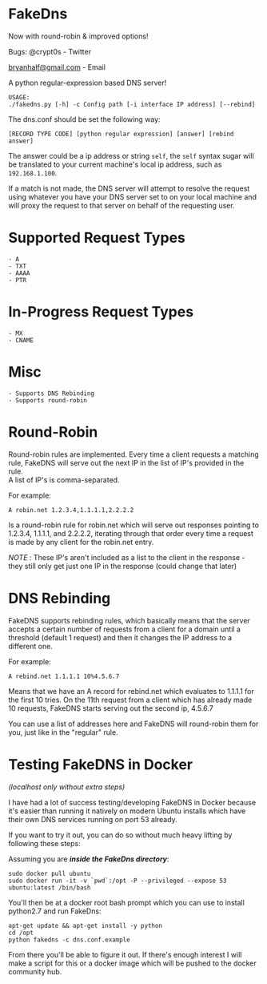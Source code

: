 FakeDns
=======
Now with round-robin & improved options!

Bugs:
@crypt0s - Twitter

bryanhalf@gmail.com - Email


A python regular-expression based DNS server!

    USAGE:
    ./fakedns.py [-h] -c Config path [-i interface IP address] [--rebind]

The dns.conf should be set the following way:

    [RECORD TYPE CODE] [python regular expression] [answer] [rebind answer]

The answer could be a ip address or string `self`,
the `self` syntax sugar will be translated to your current machine's local ip address, such as `192.168.1.100`.

If a match is not made, the DNS server will attempt to resolve the request using whatever you have your DNS server set to on your local machine and will proxy the request to that server on behalf of the requesting user.


Supported Request Types
=======================
    - A
    - TXT
    - AAAA
    - PTR

In-Progress Request Types
=========================
    - MX
    - CNAME

Misc
====
    - Supports DNS Rebinding
    - Supports round-robin


Round-Robin
===========
Round-robin rules are implemented.  Every time a client requests a matching rule, FakeDNS will serve out the next IP in the list of IP's provided in the rule.  
A list of IP's is comma-separated.


For example:

    A robin.net 1.2.3.4,1.1.1.1,2.2.2.2

Is a round-robin rule for robin.net which will serve out responses pointing to 1.2.3.4, 1.1.1.1, and 2.2.2.2, iterating through that order every time a request is made by any client for the robin.net entry.

*NOTE* : These IP's aren't included as a list to the client in the response - they still only get just one IP in the response (could change that later)

DNS Rebinding
=============
FakeDNS supports rebinding rules, which basically means that the server accepts a certain number of requests from a client for a domain until a threshold (default 1 request) and then it changes the IP address to a different one.

For example:

    A rebind.net 1.1.1.1 10%4.5.6.7

Means that we have an A record for rebind.net which evaluates to 1.1.1.1 for the first 10 tries.  On the 11th request from a client which has already made 10 requests, FakeDNS starts serving out the second ip, 4.5.6.7

You can use a list of addresses here and FakeDNS will round-robin them for you, just like in the "regular" rule.


Testing FakeDNS in Docker
======
_(localhost only without extra steps)_

I have had a lot of success testing/developing FakeDNS in Docker because it's easier than running it natively on modern Ubuntu installs which have their own DNS services running on port 53 already.

If you want to try it out, you can do so without much heavy lifting by following these steps:

Assuming you are **_inside the FakeDns directory_**:

    sudo docker pull ubuntu
    sudo docker run -it -v `pwd`:/opt -P --privileged --expose 53 ubuntu:latest /bin/bash
    
You'll then be at a docker root bash prompt which you can use to install python2.7 and run FakeDns:

    apt-get update && apt-get install -y python
    cd /opt
    python fakedns -c dns.conf.example

From there you'll be able to figure it out.  If there's enough interest I will make a script for this or a docker image which will be pushed to the docker community hub.